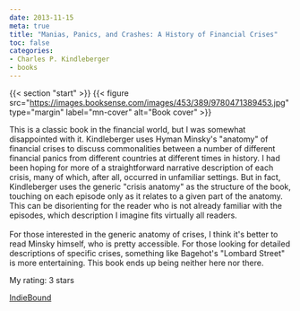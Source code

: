 ```yaml
---
date: 2013-11-15
meta: true
title: "Manias, Panics, and Crashes: A History of Financial Crises"
toc: false
categories:
- Charles P. Kindleberger
- books
---
```


{{< section "start" >}}
{{< figure src="https://images.booksense.com/images/453/389/9780471389453.jpg" type="margin" label="mn-cover" alt="Book cover" >}}

This is a classic book in the financial world, but I was somewhat disappointed with it. Kindleberger uses Hyman Minsky's "anatomy" of financial crises to discuss commonalities between a number of different financial panics from different countries at different times in history. I had been hoping for more of a straightforward narrative description of each crisis, many of which, after all, occurred in unfamiliar settings. But in fact, Kindleberger uses the generic "crisis anatomy" as the structure of the book, touching on each episode only as it relates to a given part of the anatomy. This can be disorienting for the reader who is not already familiar with the episodes, which description I imagine fits virtually all readers.<br /><br />For those interested in the generic anatomy of crises, I think it's better to read Minsky himself, who is pretty accessible. For those looking for detailed descriptions of specific crises, something like Bagehot's "Lombard Street" is more entertaining. This book ends up being neither here nor there.

My rating: 3 stars  

[IndieBound](https://www.indiebound.org/book/9780471389453)
